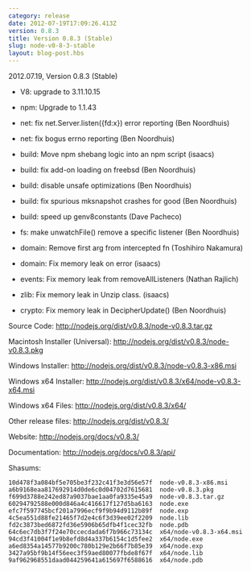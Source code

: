 ```yaml
---
category: release
date: 2012-07-19T17:09:26.413Z
version: 0.8.3
title: Version 0.8.3 (Stable)
slug: node-v0-8-3-stable
layout: blog-post.hbs
---
```


2012.07.19, Version 0.8.3 (Stable)

* V8: upgrade to 3.11.10.15

* npm: Upgrade to 1.1.43

* net: fix net.Server.listen({fd:x}) error reporting (Ben Noordhuis)

* net: fix bogus errno reporting (Ben Noordhuis)

* build: Move npm shebang logic into an npm script (isaacs)

* build: fix add-on loading on freebsd (Ben Noordhuis)

* build: disable unsafe optimizations (Ben Noordhuis)

* build: fix spurious mksnapshot crashes for good (Ben Noordhuis)

* build: speed up genv8constants (Dave Pacheco)

* fs: make unwatchFile() remove a specific listener (Ben Noordhuis)

* domain: Remove first arg from intercepted fn (Toshihiro Nakamura)

* domain: Fix memory leak on error (isaacs)

* events: Fix memory leak from removeAllListeners (Nathan Rajlich)

* zlib: Fix memory leak in Unzip class. (isaacs)

* crypto: Fix memory leak in DecipherUpdate() (Ben Noordhuis)


Source Code: http://nodejs.org/dist/v0.8.3/node-v0.8.3.tar.gz

Macintosh Installer (Universal): http://nodejs.org/dist/v0.8.3/node-v0.8.3.pkg

Windows Installer: http://nodejs.org/dist/v0.8.3/node-v0.8.3-x86.msi

Windows x64 Installer: http://nodejs.org/dist/v0.8.3/x64/node-v0.8.3-x64.msi

Windows x64 Files: http://nodejs.org/dist/v0.8.3/x64/

Other release files: http://nodejs.org/dist/v0.8.3/

Website: http://nodejs.org/docs/v0.8.3/

Documentation: http://nodejs.org/docs/v0.8.3/api/

Shasums:

```
10d478f3a084bf5e705be3f232c41f3e3d56e57f  node-v0.8.3-x86.msi
a6b9168eaa817692914d0de6c0d04702d7615681  node-v0.8.3.pkg
f699d3788e242ed87a9037bae1aa0fa9335e45a9  node-v0.8.3.tar.gz
60294792588e000d846a4c416617f127d5ba6163  node.exe
efc7f597745bcf201a7996ecf9f9b94d9112b89f  node.exp
4c5ea551d88fe21465f7d2e4c6f3d39ee02f2209  node.lib
fd2c3873bed6872fd36e5906b65dfb4f1cec32fb  node.pdb
64c6ec7db3f7f24e70ccecdada6f7b966c73134c  x64/node-v0.8.3-x64.msi
94cd3f41004f1e9b8efd8d4a337b6154c1d5fee2  x64/node.exe
a6ed8354a14577b9200c780b129e2b66f7b85e39  x64/node.exp
3427a95bf9b14f56eec3f59aed80077fbde8f67f  x64/node.lib
9af962968551daad044259641a615697f6588616  x64/node.pdb
```
